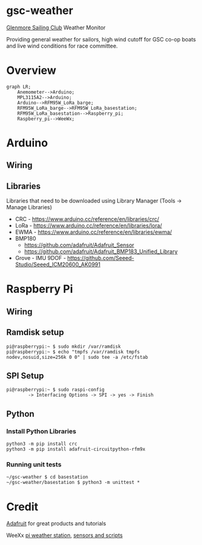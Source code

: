 # gsc-weather

[Glenmore Sailing Club](https://www.glenmoresailingclub.com/) Weather Monitor

Providing general weather for sailors, high wind cutoff for GSC co-op boats and
live wind conditions for race committee.

# Overview

```mermaid
graph LR;
    Anemometer-->Arduino;
    MPL3115A2-->Arduino;
    Arduino-->RFM95W_LoRa_barge;
    RFM95W_LoRa_barge-->RFM95W_LoRa_basestation;
    RFM95W_LoRa_basestation-->Raspberry_pi;
    Raspberry_pi-->WeeWx;
```

# Arduino

## Wiring

## Libraries

Libraries that need to be downloaded using Library Manager (Tools -> Manage Libraries)
* CRC - https://www.arduino.cc/reference/en/libraries/crc/
* LoRa - https://www.arduino.cc/reference/en/libraries/lora/
* EWMA - https://www.arduino.cc/reference/en/libraries/ewma/
* BMP180
   * https://github.com/adafruit/Adafruit_Sensor
   * https://github.com/adafruit/Adafruit_BMP183_Unified_Library
* Grove - IMU 9DOF - https://github.com/Seeed-Studio/Seeed_ICM20600_AK0991

# Raspberry Pi

## Wiring

## Ramdisk setup
```
pi@raspberrypi:~ $ sudo mkdir /var/ramdisk
pi@raspberrypi:~ $ echo "tmpfs /var/ramdisk tmpfs nodev,nosuid,size=256k 0 0" | sudo tee -a /etc/fstab
```

## SPI Setup
```
pi@raspberrypi:~ $ sudo raspi-config
        -> Interfacing Options -> SPI -> yes -> Finish
```

## Python

### Install Python Libraries
```
python3 -m pip install crc
python3 -m pip install adafruit-circuitpython-rfm9x
```

### Running unit tests
```
~/gsc-weather $ cd basestation
~/gsc-weather/basestation $ python3 -m unittest *
```

# Credit

[Adafruit](https://www.adafruit.com) for great products and tutorials

WeeXx [pi weather station](https://github.com/weewx/weewx/wiki/Raspberry-Pi-weather-station-with-i2C-sensors), [sensors and scripts](https://github.com/weewx/weewx/wiki/i2C-sensor-and-other-python-scripts)
